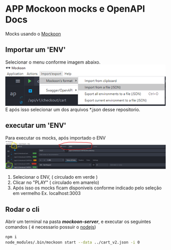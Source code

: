 # APP Mockoon mocks e OpenAPI Docs
Mocks usando o [Mockoon](https://mockoon.com/)

## Importar um 'ENV'
Selecionar o menu conforme imagem abaixo.
![menu import](imgs/menu_import.png)  
E após isso selecionar um dos arquivos *.json desse repositorio.

## executar um 'ENV'
Para executar os mocks, após importado o ENV
![RUN](imgs/run.png) 
 1. Selecionar o ENV, ( circulado em verde )
 2. Clicar no "PLAY" ( circulado em amarelo)
 3. Após isso os mocks ficam disponiveis conforme indicado pelo seleção em vermelho Ex. localhost:3003  


## Rodar o cli
Abrir um terminal na pasta ***mockoon-server***, e executar os seguintes comandos ( é necessario possuir o [nodejs](https://nodejs.org/en/download/))
```bash
npm i
node_modules/.bin/mockoon start --data ../cart_v2.json -i 0
```